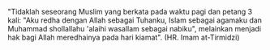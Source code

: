 "Tidaklah seseorang Muslim yang berkata pada waktu pagi dan petang 3 kali: "Aku redha dengan Allah sebagai Tuhanku, Islam sebagai agamaku dan Muhammad shollallahu 'alaihi wasallam sebagai nabiku", melainkan menjadi hak bagi Allah meredhainya pada hari kiamat". (HR. Imam at-Tirmidzi)

